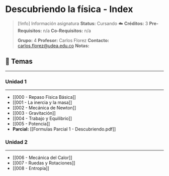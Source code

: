 # Descubriendo la física - Index

> [!info] Información asignatura
> **Status:** Cursando ☁️
> **Créditos:** 3
> **Pre-Requisitos:** n/a
> **Co-Requisitos:** n/a
> 
> **Grupo:** 4
> **Profesor:** Carlos Florez
> **Contacto:** carlos.florez@udea.edu.co
> **Notas:**
## 🧲 Temas
***
### Unidad 1
***
- [[000 - Repaso Física Básica]]
- [[001 - La inercia y la masa]]
- [[002 - Mecánica de Newton]]
- [[003 - Gravitación]]
- [[004 - Trabajo y Equilibrio]]
- [[005 - Potencia]]
- **Parcial:** [[Formulas Parcial 1 - Descubriendo.pdf]]
### Unidad 2
***
- [[006 - Mecánica del Calor]]
- [[007 - Ruedas y Rotaciones]]
- [[008 - Entropía]]


